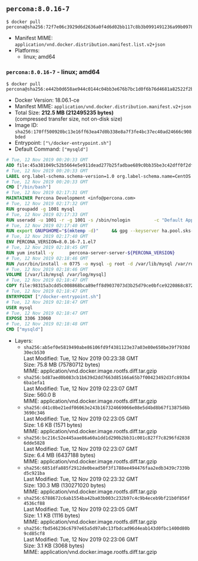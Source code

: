 ## `percona:8.0.16-7`

```console
$ docker pull percona@sha256:72f7e06c3929d6d2636a0f4d6d02bb117c8b3b0991491236a99b09783fca344d
```

-	Manifest MIME: `application/vnd.docker.distribution.manifest.list.v2+json`
-	Platforms:
	-	linux; amd64

### `percona:8.0.16-7` - linux; amd64

```console
$ docker pull percona@sha256:e442b0d658ae944c0144c04bb3e676b7bc1d0f6b76d4681a82522f2b6e9e9200
```

-	Docker Version: 18.06.1-ce
-	Manifest MIME: `application/vnd.docker.distribution.manifest.v2+json`
-	Total Size: **212.5 MB (212495235 bytes)**  
	(compressed transfer size, not on-disk size)
-	Image ID: `sha256:170ff500920bc13e16ff63ea47d0b338e8a7f3fe4bc37ec40ad24666c908bded`
-	Entrypoint: `["\/docker-entrypoint.sh"]`
-	Default Command: `["mysqld"]`

```dockerfile
# Tue, 12 Nov 2019 00:20:33 GMT
ADD file:45a381049c52b5664e5e911dead277b25fadbae689c0bb35be3c42dff0f2dffe in / 
# Tue, 12 Nov 2019 00:20:33 GMT
LABEL org.label-schema.schema-version=1.0 org.label-schema.name=CentOS Base Image org.label-schema.vendor=CentOS org.label-schema.license=GPLv2 org.label-schema.build-date=20191001
# Tue, 12 Nov 2019 00:20:33 GMT
CMD ["/bin/bash"]
# Tue, 12 Nov 2019 02:17:31 GMT
MAINTAINER Percona Development <info@percona.com>
# Tue, 12 Nov 2019 02:17:32 GMT
RUN groupadd -g 1001 mysql
# Tue, 12 Nov 2019 02:17:33 GMT
RUN useradd -u 1001 -r -g 1001 -s /sbin/nologin 		-c "Default Application User" mysql
# Tue, 12 Nov 2019 02:17:40 GMT
RUN export GNUPGHOME="$(mktemp -d)" 	&& gpg --keyserver ha.pool.sks-keyservers.net --recv-keys 430BDF5C56E7C94E848EE60C1C4CBDCDCD2EFD2A 	&& gpg --export --armor 430BDF5C56E7C94E848EE60C1C4CBDCDCD2EFD2A > ${GNUPGHOME}/RPM-GPG-KEY-Percona 	&& rpmkeys --import ${GNUPGHOME}/RPM-GPG-KEY-Percona /etc/pki/rpm-gpg/RPM-GPG-KEY-CentOS-7 	&& curl -L -o /tmp/percona-release.rpm https://repo.percona.com/yum/percona-release-latest.noarch.rpm 	&& rpmkeys --checksig /tmp/percona-release.rpm 	&& yum install -y /tmp/percona-release.rpm 	&& rm -rf "$GNUPGHOME" /tmp/percona-release.rpm 	&& rpm --import /etc/pki/rpm-gpg/PERCONA-PACKAGING-KEY 	&& percona-release disable all 	&& percona-release setup ps80
# Tue, 12 Nov 2019 02:17:40 GMT
ENV PERCONA_VERSION=8.0.16-7.1.el7
# Tue, 12 Nov 2019 02:18:45 GMT
RUN yum install -y 		percona-server-server-${PERCONA_VERSION} 		percona-server-tokudb-${PERCONA_VERSION} 		percona-server-rocksdb-${PERCONA_VERSION} 		jemalloc 		which 		policycoreutils 	&& yum clean all 	&& rm -rf /var/cache/yum /var/lib/mysql
# Tue, 12 Nov 2019 02:18:46 GMT
RUN /usr/bin/install -m 0775 -o mysql -g root -d /var/lib/mysql /var/run/mysqld /docker-entrypoint-initdb.d 	&& find /etc/my.cnf /etc/my.cnf.d -name '*.cnf' -print0 		| xargs -0 grep -lZE '^(bind-address|log|user)' 		| xargs -rt -0 sed -Ei 's/^(bind-address|log|user)/#&/' 	&& echo '!includedir /etc/my.cnf.d' >> /etc/my.cnf 	&& printf '[mysqld]\nskip-host-cache\nskip-name-resolve\n' > /etc/my.cnf.d/docker.cnf 	&& /usr/bin/install -m 0664 -o mysql -g root /dev/null /etc/sysconfig/mysql 	&& echo "LD_PRELOAD=/usr/lib64/libjemalloc.so.1" >> /etc/sysconfig/mysql 	&& echo "THP_SETTING=never" >> /etc/sysconfig/mysql 	&& chown -R mysql:root /etc/my.cnf /etc/my.cnf.d 	&& chmod -R ug+rwX /etc/my.cnf /etc/my.cnf.d
# Tue, 12 Nov 2019 02:18:46 GMT
VOLUME [/var/lib/mysql /var/log/mysql]
# Tue, 12 Nov 2019 02:18:47 GMT
COPY file:98315a3cdd5c008868bca89eff8d9037073d3b25d79ce0bfce9220868c87243b in /docker-entrypoint.sh 
# Tue, 12 Nov 2019 02:18:47 GMT
ENTRYPOINT ["/docker-entrypoint.sh"]
# Tue, 12 Nov 2019 02:18:47 GMT
USER mysql
# Tue, 12 Nov 2019 02:18:47 GMT
EXPOSE 3306 33060
# Tue, 12 Nov 2019 02:18:48 GMT
CMD ["mysqld"]
```

-	Layers:
	-	`sha256:ab5ef0e5819490abe86106fd9f4381123e37a03e80e650be39f7938d30ecb530`  
		Last Modified: Tue, 12 Nov 2019 00:23:38 GMT  
		Size: 75.8 MB (75780712 bytes)  
		MIME: application/vnd.docker.image.rootfs.diff.tar.gzip
	-	`sha256:bd87aed0b083cb1b639d2dd7663d85166a65b7f00423492d3fc893b46ba1efa1`  
		Last Modified: Tue, 12 Nov 2019 02:23:07 GMT  
		Size: 560.0 B  
		MIME: application/vnd.docker.image.rootfs.diff.tar.gzip
	-	`sha256:d41c0be21edf06063e243b167324669066e08e5d4bd8b67f13875d6b3690c346`  
		Last Modified: Tue, 12 Nov 2019 02:23:05 GMT  
		Size: 1.6 KB (1571 bytes)  
		MIME: application/vnd.docker.image.rootfs.diff.tar.gzip
	-	`sha256:bc216c52e445aae86a60a1dd1d290b2bb31c001c827f7c8296fd28386dde5828`  
		Last Modified: Tue, 12 Nov 2019 02:23:07 GMT  
		Size: 6.4 MB (6437188 bytes)  
		MIME: application/vnd.docker.image.rootfs.diff.tar.gzip
	-	`sha256:6851dfa885f2912de0bead50f3f1788ee494476faa2edb3439c7339bd5c921ba`  
		Last Modified: Tue, 12 Nov 2019 02:23:32 GMT  
		Size: 130.3 MB (130271020 bytes)  
		MIME: application/vnd.docker.image.rootfs.diff.tar.gzip
	-	`sha256:6788672c6ab1554ba42ba03b003c232b97c4c9b4eceb9bf21b0f856f4536cf88`  
		Last Modified: Tue, 12 Nov 2019 02:23:05 GMT  
		Size: 1.1 KB (1116 bytes)  
		MIME: application/vnd.docker.image.rootfs.diff.tar.gzip
	-	`sha256:fbd546236c6797e65a5d97a0c13fbdcad96d4eab143d0fbc1400d80b9cd85cf8`  
		Last Modified: Tue, 12 Nov 2019 02:23:06 GMT  
		Size: 3.1 KB (3068 bytes)  
		MIME: application/vnd.docker.image.rootfs.diff.tar.gzip
